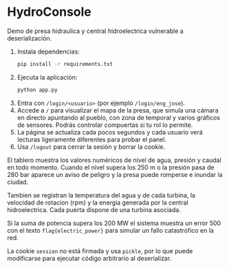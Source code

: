 # HydroConsole

Demo de presa hidraulica y central hidroelectrica vulnerable a deserialización.

1. Instala dependencias:
   ```bash
   pip install -r requirements.txt
   ```
2. Ejecuta la aplicación:
   ```bash
   python app.py
   ```
3. Entra con `/login/<usuario>` (por ejemplo `/login/eng_jose`).
4. Accede a `/` para visualizar el mapa de la presa, que simula una cámara en directo apuntando al pueblo, con zona de temporal y varios gráficos de sensores. Podrás controlar compuertas si tu rol lo permite.
5. La página se actualiza cada pocos segundos y cada usuario verá lecturas ligeramente diferentes para probar el panel.
6. Usa `/logout` para cerrar la sesión y borrar la cookie.

El tablero muestra los valores numéricos de nivel de agua, presión y caudal en todo momento. Cuando el nivel supera los 250 m o la presión pasa de 280 bar aparece un aviso de peligro y la presa puede romperse e inundar la ciudad.

 Tambien se registran la temperatura del agua y de cada turbina, la velocidad de rotacion (rpm) y la energia generada por la central hidroelectrica. Cada puerta dispone de una turbina asociada.

 Si la suma de potencia supera los 200 MW el sistema muestra un error 500 con el texto `flag{electric_power}` para simular un fallo catastrófico en la red.

La cookie `session` no está firmada y usa `pickle`, por lo que puede modificarse para ejecutar código arbitrario al deserializar.
